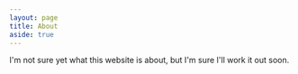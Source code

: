 ```yaml
---
layout: page
title: About
aside: true
---
```


I'm not sure yet what this website is about, but I'm sure I'll work it out soon.
